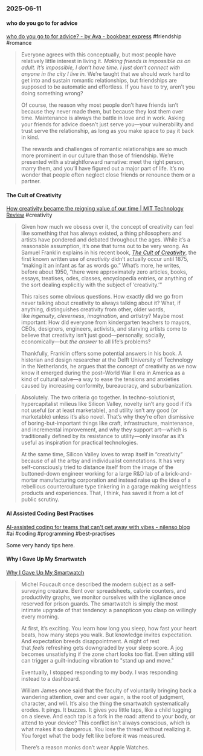 ### 2025-06-11
#### who do you go to for advice
[who do you go to for advice? - by Ava - bookbear express](https://www.avabear.xyz/p/who-do-you-go-to-for-advice) #friendship #romance 

> Everyone agrees with this conceptually, but most people have relatively little interest in living it. _Making friends is impossible as an adult. It’s impossible, I don’t have time. I just don’t connect with anyone in the city I live in._ We’re taught that we should work hard to get into and sustain romantic relationships, but friendships are supposed to be automatic and effortless. If you have to try, aren’t you doing something wrong?
> 
> Of course, the reason why most people don’t have friends isn’t because they never made them, but because they lost them over time. Maintenance is always the battle in love and in work. Asking your friends for advice doesn’t just serve you—your vulnerability and trust serve the relationship, as long as you make space to pay it back in kind.
> 
> The rewards and challenges of romantic relationships are so much more prominent in our culture than those of friendship. We’re presented with a straightforward narrative: meet the right person, marry them, and you’ll have figured out a major part of life. It’s no wonder that people often neglect close friends or renounce them or a partner.


#### The Cult of Creativity
[How creativity became the reigning value of our time \| MIT Technology Review](https://archive.ph/FN2Fb#selection-451.0-491.402) #creativity

> Given how much we obsess over it, the concept of creativity can feel like something that has always existed, a thing philosophers and artists have pondered and debated throughout the ages. While it’s a reasonable assumption, it’s one that turns out to be very wrong. As Samuel Franklin explains in his recent book, [_The Cult of Creativity_](https://archive.ph/o/FN2Fb/https://press.uchicago.edu/ucp/books/book/chicago/C/bo194772998.html), the first known written use of _creativity_ didn’t actually occur until 1875, “making it an infant as far as words go.” What’s more, he writes, before about 1950, “there were approximately zero articles, books, essays, treatises, odes, classes, encyclopedia entries, or anything of the sort dealing explicitly with the subject of ‘creativity.’”
> 
> This raises some obvious questions. How exactly did we go from never talking about creativity to always talking about it? What, if anything, distinguishes creativity from other, older words, like _ingenuity_, _cleverness_, _imagination_, and _artistry_? Maybe most important: How did everyone from kindergarten teachers to mayors, CEOs, designers, engineers, activists, and starving artists come to believe that creativity isn’t just good—personally, socially, economically—but _the answer_ to all life’s problems?
> 
> Thankfully, Franklin offers some potential answers in his book. A historian and design researcher at the Delft University of Technology in the Netherlands, he argues that the concept of creativity as we now know it emerged during the post–World War II era in America as a kind of cultural salve—a way to ease the tensions and anxieties caused by increasing conformity, bureaucracy, and suburbanization.


> Absolutely. The two criteria go together. In techno-solutionist, hypercapitalist milieus like Silicon Valley, novelty isn’t any good if it’s not useful (or at least marketable), and utility isn’t any good (or marketable) unless it’s also novel. That’s why they’re often dismissive of boring-but-important things like craft, infrastructure, maintenance, and incremental improvement, and why they support art—which is traditionally defined by its resistance to utility—only insofar as it’s useful as inspiration for practical technologies.
> 
> At the same time, Silicon Valley loves to wrap itself in “creativity” because of all the artsy and individualist connotations. It has very self-consciously tried to distance itself from the image of the buttoned-down engineer working for a large R&D lab of a brick-and-mortar manufacturing corporation and instead raise up the idea of a rebellious counterculture type tinkering in a garage making weightless products and experiences. That, I think, has saved it from a lot of public scrutiny.


#### AI Assisted Coding Best Practises
[AI-assisted coding for teams that can't get away with vibes - nilenso blog](https://blog.nilenso.com/blog/2025/05/29/ai-assisted-coding/) #ai #coding #programming #best-practises 

Some very handy tips here.

#### Why I Gave Up My Smartwatch
[Why I Gave Up My Smartwatch](https://www.joanwestenberg.com/why-i-gave-up-my-smartwatch/) 

> Michel Foucault once described the modern subject as a self-surveying creature. Bent over spreadsheets, calorie counters, and productivity graphs, we monitor ourselves with the vigilance once reserved for prison guards. The smartwatch is simply the most intimate upgrade of that tendency: a panopticon you clasp on willingly every morning.
> 
> At first, it’s exciting. You learn how long you sleep, how fast your heart beats, how many steps you walk. But knowledge invites expectation. And expectation breeds disappointment. A night of rest that _feels_ refreshing gets downgraded by your sleep score. A jog becomes unsatisfying if the zone chart looks too flat. Even sitting still can trigger a guilt-inducing vibration to "stand up and move."
> 
> Eventually, I stopped responding to my body. I was responding instead to a dashboard.
> 
> William James once said that the faculty of voluntarily bringing back a wandering attention, over and over again, is the root of judgment, character, and will. It’s also the thing the smartwatch systematically erodes. It pings. It buzzes. It gives you little taps, like a child tugging on a sleeve. And each tap is a fork in the road: attend to your body, or attend to your device? This conflict isn’t always conscious, which is what makes it so dangerous. You lose the thread without realizing it. You forget what the body felt like before it was measured.
> 
> There’s a reason monks don’t wear Apple Watches.